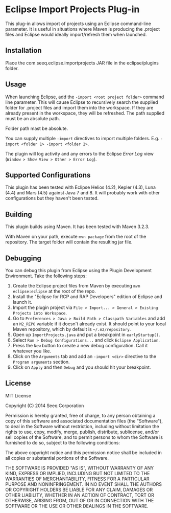 # Eclipse Import Projects Plug-in

This plug-in allows import of projects using an Eclipse command-line parameter. It is useful
in situations where Maven is producing the .project files and Eclipse would ideally import/refresh
them when launched.

## Installation

Place the com.seeq.eclipse.importprojects JAR file in the eclipse/plugins folder.

## Usage

When launching Eclipse, add the `-import <root project folder>` command line parameter. This will
cause Eclipse to recursively search the supplied folder for .project files and import them into
the workspace. If they are already present in the workspace, they will be refreshed. The path supplied
must be an absolute path.

Folder path mast be absolute.

You can supply multiple `-import` directives to import multiple folders. E.g. `-import <folder 1> -import <folder 2>`.

The plugin will log activity and any errors to the Eclipse *Error Log* view (`Window > Show View > Other > Error Log`).

## Supported Configurations

This plugin has been tested with Eclipse Helios (4.2), Kepler (4.3), Luna (4.4) and Mars (4.5) against Java 7 and 8. 
It will probably work with other configurations but they haven't been tested.

## Building

This plugin builds using Maven. It has been tested with Maven 3.2.3.

With Maven on your path, execute `mvn package` from the root of the repository. The target
folder will contain the resulting jar file.

## Debugging

You can debug this plugin from Eclipse using the Plugin Development Environment. Take the following steps:

1. Create the Eclipse project files from Maven by executing `mvn eclipse:eclipse` at the root of the repo.
2. Install the "Eclipse for RCP and RAP Developers" edition of Eclipse and launch it.
3. Import the plugin project via `File > Import... > General > Existing Projects into Workspace`.
4. Go to `Preferences > Java > Build Path > Classpath Variables` and add an `M2_REPO` variable if it
   doesn't already exist. It should point to your local Maven repository, which by default is `~/.m2/repository`. 
5. Open up `ImportProjects.java` and put a breakpoint in `earlyStartup()`.
6. Select `Run > Debug Configurations...` and click `Eclipse Application`.
7. Press the `New` button to create a new debug configuration. Call it whatever you like.
8. Click on the `Arguments` tab and add an `-import <dir>` directive to the `Program arguments` section.
9. Click on `Apply` and then `Debug` and you should hit your breakpoint.

## License

MIT License

Copyright (C) 2014 Seeq Corporation


Permission is hereby granted, free of charge, to any person obtaining a copy of this software and associated documentation files (the "Software"), to deal in the Software without restriction, including without limitation the rights to use, copy, modify, merge, publish, distribute, sublicense, and/or sell copies of the Software, and to permit persons to whom the Software is furnished to do so, subject to the following conditions:

The above copyright notice and this permission notice shall be included in all copies or substantial portions of the Software.

THE SOFTWARE IS PROVIDED "AS IS", WITHOUT WARRANTY OF ANY KIND, EXPRESS OR IMPLIED, INCLUDING BUT NOT LIMITED TO THE WARRANTIES OF MERCHANTABILITY, FITNESS FOR A PARTICULAR PURPOSE AND NONINFRINGEMENT. IN NO EVENT SHALL THE AUTHORS OR COPYRIGHT HOLDERS BE LIABLE FOR ANY CLAIM, DAMAGES OR OTHER LIABILITY, WHETHER IN AN ACTION OF CONTRACT, TORT OR OTHERWISE, ARISING FROM, OUT OF OR IN CONNECTION WITH THE SOFTWARE OR THE USE OR OTHER DEALINGS IN THE SOFTWARE.
